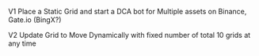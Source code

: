 V1
    Place a Static Grid and start a DCA bot for Multiple assets on Binance, Gate.io (BingX?)


V2
    Update Grid to Move Dynamically with fixed number of total 10 grids at any time
    
